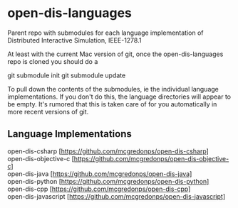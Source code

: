 # open-dis-languages
Parent repo with submodules for each language implementation of Distributed Interactive Simulation, IEEE-1278.1

At least with the current Mac version of git, once the open-dis-languages repo
is cloned you should do a

git submodule init
git submodule update

To pull down the contents of the submodules, ie the individual language
implementations. If you don't do this, the language directories will
appear to be empty. It's rumored that this is taken care of for you
automatically in more recent versions of git.

## Language Implementations

open-dis-csharp [https://github.com/mcgredonps/open-dis-csharp]  
open-dis-objective-c [https://github.com/mcgredonps/open-dis-objective-c]  
open-dis-java [https://github.com/mcgredonps/open-dis-java]  
open-dis-python [https://github.com/mcgredonps/open-dis-python]  
open-dis-cpp [https://github.com/mcgredonps/open-dis-cpp]  
open-dis-javascript [https://github.com/mcgredonps/open-dis-javascript]  


